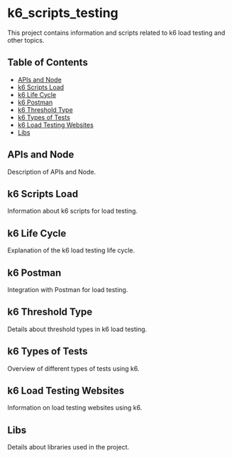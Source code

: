# k6_scripts_testing

This project contains information and scripts related to k6 load testing and other topics.

## Table of Contents

- [APIs and Node](#apis-node)
- [k6 Scripts Load](#k6-scripts-load)
- [k6 Life Cycle](#k6-life-cycle)
- [k6 Postman](#k6-postman)
- [k6 Threshold Type](#k6-threshold-type)
- [k6 Types of Tests](#k6-types-of-tests)
- [k6 Load Testing Websites](#k6-load-testing-websites)
- [Libs](#libs)

## APIs and Node

Description of APIs and Node.

## k6 Scripts Load

Information about k6 scripts for load testing.

## k6 Life Cycle

Explanation of the k6 load testing life cycle.

## k6 Postman

Integration with Postman for load testing.

## k6 Threshold Type

Details about threshold types in k6 load testing.

## k6 Types of Tests

Overview of different types of tests using k6.

## k6 Load Testing Websites

Information on load testing websites using k6.

## Libs

Details about libraries used in the project.

